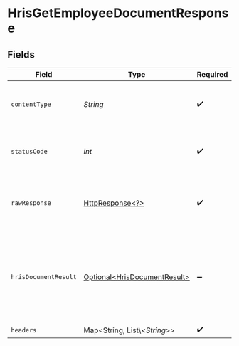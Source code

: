 # HrisGetEmployeeDocumentResponse


## Fields

| Field                                                                                                                | Type                                                                                                                 | Required                                                                                                             | Description                                                                                                          |
| -------------------------------------------------------------------------------------------------------------------- | -------------------------------------------------------------------------------------------------------------------- | -------------------------------------------------------------------------------------------------------------------- | -------------------------------------------------------------------------------------------------------------------- |
| `contentType`                                                                                                        | *String*                                                                                                             | :heavy_check_mark:                                                                                                   | HTTP response content type for this operation                                                                        |
| `statusCode`                                                                                                         | *int*                                                                                                                | :heavy_check_mark:                                                                                                   | HTTP response status code for this operation                                                                         |
| `rawResponse`                                                                                                        | [HttpResponse\<?>](https://docs.oracle.com/en/java/javase/11/docs/api/java.net.http/java/net/http/HttpResponse.html) | :heavy_check_mark:                                                                                                   | Raw HTTP response; suitable for custom response parsing                                                              |
| `hrisDocumentResult`                                                                                                 | [Optional\<HrisDocumentResult>](../../models/components/HrisDocumentResult.md)                                       | :heavy_minus_sign:                                                                                                   | The document related to the employee with the given identifiers was retrieved.                                       |
| `headers`                                                                                                            | Map\<String, List\\<*String*>>                                                                                       | :heavy_check_mark:                                                                                                   | N/A                                                                                                                  |